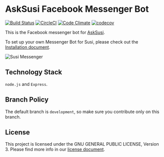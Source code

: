 # AskSusi Facebook Messenger Bot 

[![Build Status](https://travis-ci.org/fossasia/susi_fbbot.svg?branch=development)](https://travis-ci.org/fossasia/susi_fbbot)
[![CircleCI](https://img.shields.io/circleci/project/fossasia/susi_fbbot.svg?maxAge=2592000?style=flat-square)](https://circleci.com/gh/fossasia/susi_fbbot)
[![Code Climate](https://codeclimate.com/github/fossasia/susi_fbbot/badges/gpa.svg)](https://codeclimate.com/github/fossasia/susi_fbbot)
[![codecov](https://codecov.io/gh/fossasia/susi_fbbot/branch/development/graph/badge.svg)](https://codecov.io/gh/fossasia/susi_fbbot)


This is the  Facebook messenger bot for [AskSusi](https://github.com/fossasia/susi_server).

To set up your own Messenger Bot for Susi, please check out the [Installation document](/docs/INSTALLATION_FACEBOOK.md).

![Susi Messenger](docs/images/messenger_screenshot.png "Susi Messenger")

## Technology Stack

```node.js``` and ```Express```.

## Branch Policy

The default branch is ```development```, so make sure you contribute only on this branch.

## License

This project is licensed under the GNU GENERAL PUBLIC LICENSE, Version 3. Please find more info in our [license document](LICENSE.md).
